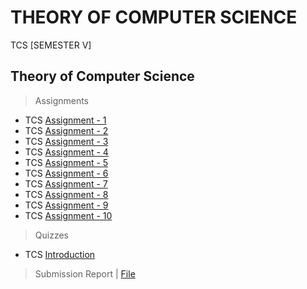 # THEORY OF COMPUTER SCIENCE
 TCS [SEMESTER V]

## Theory of Computer Science

  >Assignments

  - TCS [Assignment - 1](https://github.com/Amey-Thakur/THEORY-OF-COMPUTER-SCIENCE/blob/main/Assignments/Amey_B-50_TCS_Assignment-1.pdf)
  - TCS [Assignment - 2](https://github.com/Amey-Thakur/THEORY-OF-COMPUTER-SCIENCE/blob/main/Assignments/Amey_B-50_TCS_Assignment-2.pdf)
  - TCS [Assignment - 3](https://github.com/Amey-Thakur/THEORY-OF-COMPUTER-SCIENCE/blob/main/Assignments/Amey_B-50_TCS_Assignment-3.pdf)
  - TCS [Assignment - 4](https://github.com/Amey-Thakur/THEORY-OF-COMPUTER-SCIENCE/blob/main/Assignments/Amey_B-50_TCS_Assignment-4.pdf)
  - TCS [Assignment - 5](https://github.com/Amey-Thakur/THEORY-OF-COMPUTER-SCIENCE/blob/main/Assignments/Amey_B-50_TCS_Assignment-5.pdf)
  - TCS [Assignment - 6](https://github.com/Amey-Thakur/THEORY-OF-COMPUTER-SCIENCE/blob/main/Assignments/Amey_B-50_TCS_Assignment-6.pdf)
  - TCS [Assignment - 7](https://github.com/Amey-Thakur/THEORY-OF-COMPUTER-SCIENCE/blob/main/Assignments/Amey_B-50_TCS_Assignment-7.pdf)
  - TCS [Assignment - 8](https://github.com/Amey-Thakur/THEORY-OF-COMPUTER-SCIENCE/blob/main/Assignments/Amey_B-50_TCS_Assignment-8.pdf)
  - TCS [Assignment - 9](https://github.com/Amey-Thakur/THEORY-OF-COMPUTER-SCIENCE/blob/main/Assignments/Amey_B-50_TCS_Assignment-9.pdf)
  - TCS [Assignment - 10](https://github.com/Amey-Thakur/THEORY-OF-COMPUTER-SCIENCE/blob/main/Assignments/Amey_B-50_TCS_Assignment-10.pdf)

  
  >Quizzes

  - TCS [Introduction](https://github.com/Amey-Thakur/THEORY-OF-COMPUTER-SCIENCE/blob/main/Quizzes/TCS_Introduction.pdf)


  >Submission Report | [File](https://github.com/Amey-Thakur/THEORY-OF-COMPUTER-SCIENCE/blob/main/Submission%20Report/Amey_B-50_TCS_Submission_Report.pdf)
